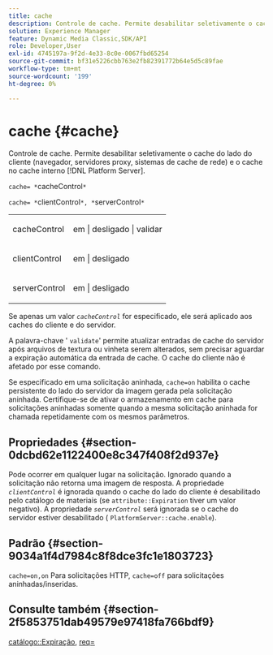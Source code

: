 ```yaml
---
title: cache
description: Controle de cache. Permite desabilitar seletivamente o cache do lado do cliente (navegador, servidores proxy, sistemas de cache de rede) e o cache no cache interno  [!DNL Platform Server] .
solution: Experience Manager
feature: Dynamic Media Classic,SDK/API
role: Developer,User
exl-id: 4745197a-9f2d-4e33-8c0e-0067fbd65254
source-git-commit: bf31e5226cbb763e2fb82391772b64e5d5c89fae
workflow-type: tm+mt
source-wordcount: '199'
ht-degree: 0%

---
```


# cache {#cache}

Controle de cache. Permite desabilitar seletivamente o cache do lado do cliente (navegador, servidores proxy, sistemas de cache de rede) e o cache no cache interno [!DNL Platform Server].

`cache= *`cacheControl`*`

`cache= *`clientControl`*, *`serverControl`*`

<table id="simpletable_CBB5DFBD48B444A4AA806B11299BC43E"> 
 <tr class="strow"> 
  <td class="stentry"> <p><span class="varname"> cacheControl</span> </p> </td> 
  <td class="stentry"> <p>em | desligado | validar </p></td> 
 </tr> 
 <tr class="strow"> 
  <td class="stentry"> <p><span class="varname"> clientControl </span> </p> </td> 
  <td class="stentry"> <p>em | desligado </p></td> 
 </tr> 
 <tr class="strow"> 
  <td class="stentry"> <p><span class="varname"> serverControl </span> </p></td> 
  <td class="stentry"> <p>em | desligado </p></td> 
 </tr> 
</table>

Se apenas um valor *`cacheControl`* for especificado, ele será aplicado aos caches do cliente e do servidor.

A palavra-chave &#39; `validate`&#39; permite atualizar entradas de cache do servidor após arquivos de textura ou vinheta serem alterados, sem precisar aguardar a expiração automática da entrada de cache. O cache do cliente não é afetado por esse comando.

Se especificado em uma solicitação aninhada, `cache=on` habilita o cache persistente do lado do servidor da imagem gerada pela solicitação aninhada. Certifique-se de ativar o armazenamento em cache para solicitações aninhadas somente quando a mesma solicitação aninhada for chamada repetidamente com os mesmos parâmetros.

## Propriedades {#section-0dcbd62e1122400e8c347f408f2d937e}

Pode ocorrer em qualquer lugar na solicitação. Ignorado quando a solicitação não retorna uma imagem de resposta. A propriedade *`clientControl`* é ignorada quando o cache do lado do cliente é desabilitado pelo catálogo de materiais (se `attribute::Expiration` tiver um valor negativo). A propriedade *`serverControl`* será ignorada se o cache do servidor estiver desabilitado ( `PlatformServer::cache.enable`).

## Padrão {#section-9034a1f4d7984c8f8dce3fc1e1803723}

`cache=on,on` Para solicitações HTTP, `cache=off` para solicitações aninhadas/inseridas.

## Consulte também {#section-2f5853751dab49579e97418fa766bdf9}

[catálogo::Expiração](../../../../../ir-api/material-cat/image-rendering-api-ref/c-ir-material-catalog/c-ir-material-data-reference/r-ir-expiration-dataref.md#reference-5e93943abff54c93bf85aae3b911a3ce), [req=](../../../../../ir-api/http-protocol/image-rendering-api-ref/c-ir-http-protocol-ref/c-ir-http-protocol-command-reference/r-ir-req.md#reference-792b1a663fb64261bd2de2a209b847fb)
